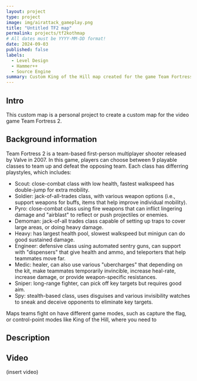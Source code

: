 ```yaml
---
layout: project
type: project
image: img/airattack_gameplay.png
title: "Untitled TF2 map"
permalink: projects/tf2kothmap
# All dates must be YYYY-MM-DD format!
date: 2024-09-03
published: false
labels:
  - Level Design
  - Hammer++
  - Source Engine
summary: Custom King of the Hill map created for the game Team Fortress 2.
---
```


## Intro

This custom map is a personal project to create a custom map for the video game Team Fortress 2.

## Background information

Team Fortress 2 is a team-based first-person multiplayer shooter released by Valve in 2007. In this game, players can choose between 9 playable classes to team up and defeat the opposing team. Each class has differring playstyles, which includes:

- Scout: close-combat class with low health, fastest walkspeed has double-jump for extra mobility.
- Soldier: jack-of-all-trades class, with various weapon options (i.e., support weapons for buffs, items that help improve individual mobility).
- Pyro: close-combat class using fire weapons that can inflict lingering damage and "airblast" to reflect or push projectiles or enemies.
- Demoman: jack-of-all trades class capable of setting up traps to cover large areas, or doing heavy damage.
- Heavy: has largest health pool, slowest walkspeed but minigun can do good sustained damage.
- Engineer: defensive class using automated sentry guns, can support with "dispensers" that give health and ammo, and teleporters that help teammates move far.
- Medic: healer, can also use various "ubercharges" that depending on the kit, make teammates temporarily invincible, increase heal-rate, increase damage, or provide weapon-specific resistances.
- Sniper: long-range fighter, can pick off key targets but requires good aim.
- Spy: stealth-based class, uses disguises and various invisibility watches to sneak and deceive opponents to eliminate key targets.

Maps teams fight on have different game modes, such as capture the flag, or control-point modes like King of the Hill, where you need to 


## Description



## Video

(insert video)

